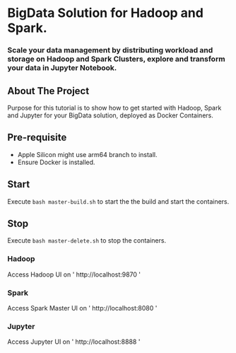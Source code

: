 # BigData Solution for Hadoop and Spark.
### Scale your data management by distributing workload and storage on Hadoop and Spark Clusters, explore and transform your data in Jupyter Notebook.

## About The Project

Purpose for this tutorial is to show how to get started with Hadoop, Spark and Jupyter for your BigData solution, deployed as Docker Containers.

## Pre-requisite
- Apple Silicon might use arm64 branch to install.
- Ensure Docker is installed.

## Start
Execute `bash master-build.sh` to start the the build and start the containers.

## Stop
Execute `bash master-delete.sh` to stop the containers.

### Hadoop
Access Hadoop UI on ' http://localhost:9870 '

### Spark
Access Spark Master UI on ' http://localhost:8080 '

### Jupyter
Access Jupyter UI on ' http://localhost:8888 '

